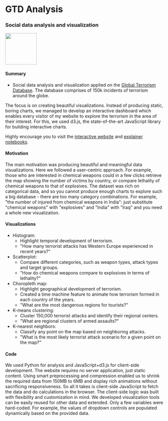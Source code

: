 # GTD Analysis

### Social data analysis and visualization

<img width=100 src="https://africaopendata.org/uploads/group/2015-11-15-142410.774564GTD-logo.png"/>

#### Summary
- Social data analysis and visualization applied on the [Global Terrorism Database](https://www.start.umd.edu/gtd/). The database comprises of 150k incidents of terrorism around the globe.

The focus is on creating beautiful visualizations. Instead of producing static, boring charts, we managed to develop an interactive dashboard which enables every visitor of my website to explore the terrorism in the area of their interest. For this, we used d3.js, the state-of-the-art JavaScript library for building interactive charts. 

Highly encourage you to visit the [interactive website](https://polakowo.io/gtd-analysis/project/) and [explainer notebooks](https://nbviewer.jupyter.org/github/polakowo/socialdata2017/blob/master/project/jupyter/AssignmentProject-ExplainerNotebook.ipynb).

#### Motivation
The main motivation was producing beautiful and meaningful data visualizations. Here we followed a user-centric approach. For example, those who are interested in chemical weapons could in a few clicks retrieve the map showing the number of victims by country, or compare lethality of chemical weapons to that of explosives. The dataset was rich on categorical data, and so you cannot produce enough charts to explore such a big database - there are too many category combinations. For example, "the number of injured from chemical weapons in India": just substitute "chemical weapons" with "explosives" and "India" with "Iraq" and you need a whole new visualization.

#### Visualizations
- Histogram: 
  - Highlight temporal development of terrorism.
  - "How many terrorist attacks has Western Europe experienced in recent years?"
- Scatterplot:
  - Compare different categories, such as weapon types, attack types and target groups.
  - "How do chemical weapons compare to explosives in terms of lethality?"
- Choropleth map: 
  - Highlight geographical development of terrorism.
  - Created a time machine feature to animate how terrorism formed in each country of the years.
  - "What are the most dangerous regions for tourists?"
- K-means clustering:
  - Cluster 150,000 terrorist attacks and identify their regional centers.
  - "What are regional clusters of armed assaults?"
- K-nearest neighbors:
  - Classify any point on the map based on neighboring attacks.
  - "What is the most likely terrorist attack scenario for a given point on the map?"
  
#### Code
We used Python for analysis and JavaScript+d3.js for client-side development. The website requires no server application, just static content. Using smart preprocessing and compression enabled us to shrink the required data from 150MB to 6MB and display rich animations without sacrificing responsiveness. So all it takes is client-side JavaScript to fetch the data and do calculations in the browser. The client-side logic was built with flexibility and customization in mind. We developed visualization tools can be easily reused for other data and extended. Only a few variables were hard-coded. For example, the values of dropdown controls are populated dynamically based on the provided data.
